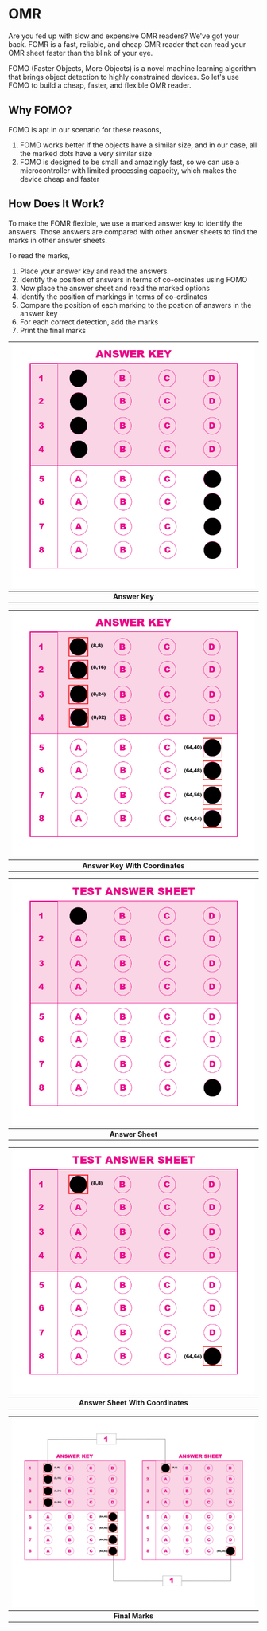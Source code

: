 # OMR

Are you fed up with slow and expensive OMR readers? We've got your back. FOMR is a fast, reliable, and cheap OMR reader that can read your OMR sheet faster than the blink of your eye.

FOMO (Faster Objects, More Objects) is a novel machine learning algorithm that brings object detection to highly constrained devices. So let's use FOMO to build a cheap, faster, and flexible OMR reader. 

## Why FOMO?
FOMO is apt in our scenario for these reasons,
1. FOMO works better if the objects have a similar size, and in our case, all the marked dots have a very similar size
2. FOMO is designed to be small and amazingly fast, so we can use a microcontroller with limited processing capacity, which makes the device cheap and faster

## How Does It Work?
To make the FOMR flexible, we use a marked answer key to identify the answers. Those answers are compared with other answer sheets to find the marks in other answer sheets. 

To read the marks,
1. Place your answer key and read the answers.
2. Identify the position of answers in terms of co-ordinates using FOMO
3. Now place the answer sheet and read the marked options
4. Identify the position of markings in terms of co-ordinates
5. Compare the position of each marking to the postion of answers in the answer key
6. For each correct detection, add the marks
7. Print the final marks

|![Answer_Key.jpg](https://github.com/CodersCafeTech/OMR/blob/main/assets/Answer_Key.jpg)|
|:--:| 
| **Answer Key** |

|![Answer_Key_Coordinates.jpg](https://github.com/CodersCafeTech/OMR/blob/main/assets/Answer_Key_Coordinates.jpg)|
|:--:| 
| **Answer Key With Coordinates** |

|![Answer_Sheet.jpg](https://github.com/CodersCafeTech/OMR/blob/main/assets/Answer_Sheet.jpg)|
|:--:| 
| **Answer Sheet** |

|![Answer_Sheet_Coordinates.jpg](https://github.com/CodersCafeTech/OMR/blob/main/assets/Answer_Sheet_Coordinates.jpg)|
|:--:| 
| **Answer Sheet With Coordinates** |

|![Final_Marks.jpg](https://github.com/CodersCafeTech/OMR/blob/main/assets/Final_Marks.jpg)|
|:--:| 
| **Final Marks** |







